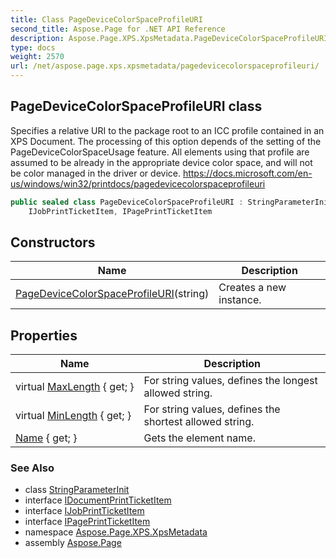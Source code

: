```yaml
---
title: Class PageDeviceColorSpaceProfileURI
second_title: Aspose.Page for .NET API Reference
description: Aspose.Page.XPS.XpsMetadata.PageDeviceColorSpaceProfileURI class. Specifies a relative URI to the package root to an ICC profile contained in an XPS Document. The processing of this option depends of the setting of the PageDeviceColorSpaceUsage feature. All elements using that profile are assumed to be already in the appropriate device color space and will not be color managed in the driver or device. https//docs.microsoft.com/enus/windows/win32/printdocs/pagedevicecolorspaceprofileuri
type: docs
weight: 2570
url: /net/aspose.page.xps.xpsmetadata/pagedevicecolorspaceprofileuri/
---
```

## PageDeviceColorSpaceProfileURI class

Specifies a relative URI to the package root to an ICC profile contained in an XPS Document. The processing of this option depends of the setting of the PageDeviceColorSpaceUsage feature. All elements using that profile are assumed to be already in the appropriate device color space, and will not be color managed in the driver or device. https://docs.microsoft.com/en-us/windows/win32/printdocs/pagedevicecolorspaceprofileuri

```csharp
public sealed class PageDeviceColorSpaceProfileURI : StringParameterInit, IDocumentPrintTicketItem, 
    IJobPrintTicketItem, IPagePrintTicketItem
```

## Constructors

| Name | Description |
| --- | --- |
| [PageDeviceColorSpaceProfileURI](pagedevicecolorspaceprofileuri/)(string) | Creates a new instance. |

## Properties

| Name | Description |
| --- | --- |
| virtual [MaxLength](../../aspose.page.xps.xpsmetadata/stringparameterinit/maxlength/) { get; } | For string values, defines the longest allowed string. |
| virtual [MinLength](../../aspose.page.xps.xpsmetadata/stringparameterinit/minlength/) { get; } | For string values, defines the shortest allowed string. |
| [Name](../../aspose.page.xps.xpsmetadata/printticketelement/name/) { get; } | Gets the element name. |

### See Also

* class [StringParameterInit](../stringparameterinit/)
* interface [IDocumentPrintTicketItem](../idocumentprintticketitem/)
* interface [IJobPrintTicketItem](../ijobprintticketitem/)
* interface [IPagePrintTicketItem](../ipageprintticketitem/)
* namespace [Aspose.Page.XPS.XpsMetadata](../../aspose.page.xps.xpsmetadata/)
* assembly [Aspose.Page](../../)


